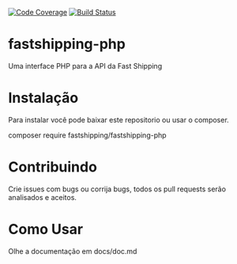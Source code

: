 [![Code Coverage](https://scrutinizer-ci.com/g/FastShipping/fastshipping-php/badges/coverage.png?b=master)](https://scrutinizer-ci.com/g/FastShipping/fastshipping-php/?branch=master) [![Build Status](https://scrutinizer-ci.com/g/FastShipping/fastshipping-php/badges/build.png?b=master)](https://scrutinizer-ci.com/g/FastShipping/fastshipping-php/build-status/master)

# fastshipping-php

Uma interface PHP para a API da Fast Shipping

# Instalação

Para instalar você pode baixar este repositorio ou usar o composer.

composer require fastshipping/fastshipping-php

# Contribuindo

Crie issues com bugs ou corrija bugs, todos os pull requests serão analisados e aceitos.

# Como Usar

Olhe a documentação em docs/doc.md
